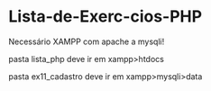 # Lista-de-Exerc-cios-PHP

Necessário XAMPP com apache a mysqli!

pasta lista_php deve ir em xampp>htdocs

pasta ex11_cadastro deve ir em xampp>mysqli>data
